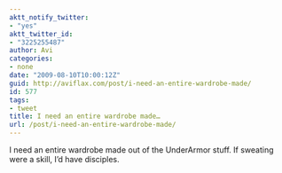```yaml
---
aktt_notify_twitter:
- "yes"
aktt_twitter_id:
- "3225255487"
author: Avi
categories:
- none
date: "2009-08-10T10:00:12Z"
guid: http://aviflax.com/post/i-need-an-entire-wardrobe-made/
id: 577
tags:
- tweet
title: I need an entire wardrobe made…
url: /post/i-need-an-entire-wardrobe-made/
---
```

I need an entire wardrobe made out of the UnderArmor stuff. If sweating were a skill, I&#8217;d have disciples.